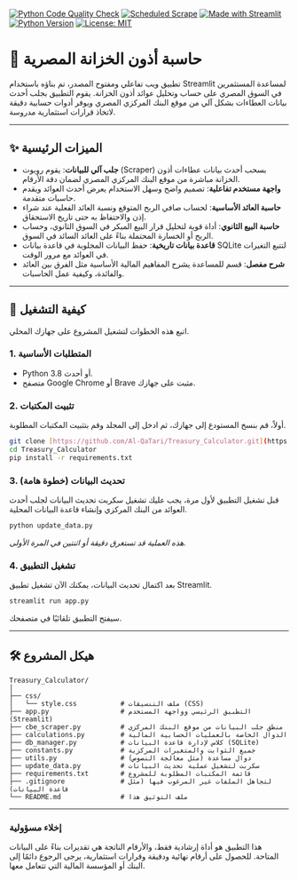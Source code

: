 [![Python Code Quality Check](https://github.com/Al-QaTari/Treasury_Calculator/actions/workflows/quality_check.yml/badge.svg)](https://github.com/Al-QaTari/Treasury_Calculator/actions/workflows/quality_check.yml)
[![Scheduled Scrape](https://github.com/Al-QaTari/Treasury_Calculator/actions/workflows/scheduled_scrape.yml/badge.svg)](https://github.com/Al-QaTari/Treasury_Calculator/actions/workflows/scheduled_scrape.yml)
[![Made with Streamlit](https://img.shields.io/badge/Made_with-Streamlit-FF4B4B?logo=streamlit)](https://streamlit.io)
[![Python Version](https://img.shields.io/badge/Python-3.8%2B-blue?logo=python)](https://www.python.org/)
[![License: MIT](https://img.shields.io/badge/License-MIT-yellow.svg)](https://github.com/Al-QaTari/Treasury_Calculator/blob/main/LICENSE.txt) 
# 🏦 حاسبة أذون الخزانة المصرية


تطبيق ويب تفاعلي ومفتوح المصدر، تم بناؤه باستخدام Streamlit لمساعدة المستثمرين في السوق المصري على حساب وتحليل عوائد أذون الخزانة. يقوم التطبيق بجلب أحدث بيانات العطاءات بشكل آلي من موقع البنك المركزي المصري ويوفر أدوات حسابية دقيقة لاتخاذ قرارات استثمارية مدروسة.

---
## ✨ الميزات الرئيسية

- **جلب آلي للبيانات**: يقوم روبوت (Scraper) بسحب أحدث بيانات عطاءات أذون الخزانة مباشرة من موقع البنك المركزي المصري لضمان دقة الأرقام.
- **واجهة مستخدم تفاعلية**: تصميم واضح وسهل الاستخدام يعرض أحدث العوائد ويقدم حاسبات متقدمة.
- **حاسبة العائد الأساسية**: لحساب صافي الربح المتوقع ونسبة العائد الفعلية عند شراء إذن والاحتفاظ به حتى تاريخ الاستحقاق.
- **حاسبة البيع الثانوي**: أداة قوية لتحليل قرار البيع المبكر في السوق الثانوي، وحساب الربح أو الخسارة المحتملة بناءً على العائد السائد في السوق.
- **قاعدة بيانات تاريخية**: حفظ البيانات المجلوبة في قاعدة بيانات SQLite لتتبع التغيرات في العوائد مع مرور الوقت.
- **شرح مفصل**: قسم للمساعدة يشرح المفاهيم المالية الأساسية مثل الفرق بين العائد والفائدة، وكيفية عمل الحاسبات.

---
## 🚀 كيفية التشغيل

اتبع هذه الخطوات لتشغيل المشروع على جهازك المحلي.

### 1. المتطلبات الأساسية
- Python 3.8 أو أحدث.
- متصفح Google Chrome أو Brave مثبت على جهازك.

### 2. تثبيت المكتبات
أولاً، قم بنسخ المستودع إلى جهازك، ثم ادخل إلى المجلد وقم بتثبيت المكتبات المطلوبة.

```bash
git clone [https://github.com/Al-QaTari/Treasury_Calculator.git](https://github.com/Al-QaTari/Treasury_Calculator.git)
cd Treasury_Calculator
pip install -r requirements.txt
```

### 3. تحديث البيانات (خطوة هامة)
قبل تشغيل التطبيق لأول مرة، يجب عليك تشغيل سكربت تحديث البيانات لجلب أحدث العوائد من البنك المركزي وإنشاء قاعدة البيانات المحلية.

```bash
python update_data.py
```
*هذه العملية قد تستغرق دقيقة أو اثنتين في المرة الأولى.*

### 4. تشغيل التطبيق
بعد اكتمال تحديث البيانات، يمكنك الآن تشغيل تطبيق Streamlit.

```bash
streamlit run app.py
```
سيفتح التطبيق تلقائيًا في متصفحك.

---
## 🛠️ هيكل المشروع
```
Treasury_Calculator/
│
├── css/
│   └── style.css           # ملف التنسيقات (CSS)
├── app.py                  # التطبيق الرئيسي وواجهة المستخدم (Streamlit)
├── cbe_scraper.py          # منطق جلب البيانات من موقع البنك المركزي
├── calculations.py         # الدوال الخاصة بالعمليات الحسابية المالية
├── db_manager.py           # كلاس لإدارة قاعدة البيانات (SQLite)
├── constants.py            # جميع الثوابت والمتغيرات المركزية
├── utils.py                # دوال مساعدة (مثل معالجة النصوص)
├── update_data.py          # سكربت لتشغيل عملية تحديث البيانات
├── requirements.txt        # قائمة المكتبات المطلوبة للمشروع
├── .gitignore              # لتجاهل الملفات غير المرغوب فيها (مثل قاعدة البيانات)
└── README.md               # ملف التوثيق هذا
```

---
### إخلاء مسؤولية
هذا التطبيق هو أداة إرشادية فقط، والأرقام الناتجة هي تقديرات بناءً على البيانات المتاحة. للحصول على أرقام نهائية ودقيقة وقرارات استثمارية، يرجى الرجوع دائمًا إلى البنك أو المؤسسة المالية التي تتعامل معها.

